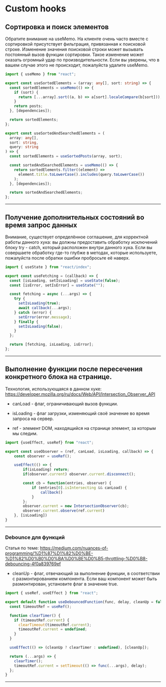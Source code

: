 # Custom hooks

## Сортировка и поиск элементов

Обратите внимание на useMemo. 
На клиенте очень часто вместе с сортировкой присутствует фильтрация, привязанная к поисковой строке. 
Изменение значения поисковой строки может вызывать постоянный вызов функции сортировки. 
Такое изменение может оказать огромный удар по производительности. 
Если вы уверены, что в вашем случае этого не происходит, пожалуйста удалите useMemo.

```ts
import { useMemo } from "react";

export const useSortedElements = (array: any[], sort: string) => {
  const sortedElements = useMemo(() => {
    if (sort) {
      return [...array].sort((a, b) => a[sort].localeCompare(b[sort]));
    }
    return posts;
  }, [dependencies]);

  return sortedElements;
};

export const useSortedAndSearchedElements = (
  array: any[],
  sort: string,
  query: string
) => {
  const sortedElements = useSortedPosts(array, sort);

  const sortedAndSearchedElements = useMemo(() => {
    return sortedElements.filter((element) =>
      element.title.toLowerCase().includes(query.toLowerCase())
    );
  }, [dependencies]);

  return sortedAndSearchedElements;
};
```

---

## Получение дополнительных состояний во время запрос данных

Внимание, существует определённое соглашение, для корректной работы данного хука:
вы должны предоставить обработку исключений блоку try - catch, который расположен внутри данного хука.
Если вы совершаете обработку где-то глубже в методах, которые используете, пожалуйста после обратки ошибки пробросьте её наверх.

```javascript
import { useState } from "react/index";

export const useFetching = (callback) => {
  const [isLoading, setIsLoading] = useState(false);
  const [isError, setIsError] = useState("");

  const fetching = async (...args) => {
    try {
      setIsLoading(true);
      await callback(...args);
    } catch (error) {
      setError(error.message);
    } finally {
      setIsLoading(false);
    }
  };

  return [fetching, isLoading, isError];
};
```

---

## Выполнение функции после пересечения конкретного блока на странице. 

Технология, использующаяся в данном хуке: <https://developer.mozilla.org/ru/docs/Web/API/Intersection_Observer_API>

- canLoad - флаг, ограничивающий вызов функции.

- isLoading - флаг загрузки, изменяющий своё значение во время запроса на сервер.

- ref - элемент DOM, находящийся на странице элемент, за которым мы следим.

```javascript
import {useEffect, useRef} from "react";

export const useObserver = (ref, canLoad, isLoading, callback) => {
    const observer = useRef();

    useEffect(() => {
        if(isLoading) return;
        if(observer.current) observer.current.disconnect();

        const cb = function(entries, observer) {
            if (entries[0].isIntersecting && canLoad) {
                callback()
            }
        };
        observer.current = new IntersectionObserver(cb);
        observer.current.observe(ref.current)
    }, [isLoading])
}
```

---

### Debounce для функций

Статья по теме: 
<https://medium.com/nuances-of-programming/%D1%87%D1%82%D0%BE-%D1%82%D0%B0%D0%BA%D0%BE%D0%B5-throttling-%D0%B8-debouncing-4f0a839769ef>

- cleanUp - флаг, отвечающий за выполнение функции, в соответствии с размонтированием компонента. 
Если ваш компонент может быть размонтирован, установите флаг в значение true.

```javascript
import { useRef, useEffect } from "react";

export default function useDebouncedFunction(func, delay, cleanUp = false) {
  const timeoutRef = useRef();

  function clearTimer() {
    if (timeoutRef.current) {
      clearTimeout(timeoutRef.current);
      timeoutRef.current = undefined;
    }
  }

  useEffect(() => (cleanUp ? clearTimer : undefined), [cleanUp]);

  return (...args) => {
    clearTimer();
    timeoutRef.current = setTimeout(() => func(...args), delay);
  };
}
```

---
